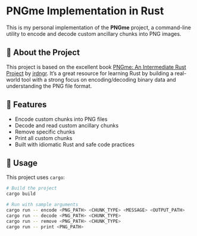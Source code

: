 # PNGme Implementation in Rust

This is my personal implementation of the **PNGme** project, a command-line utility to encode and decode custom ancillary chunks into PNG images.

## 📘 About the Project

This project is based on the excellent book [PNGme: An Intermediate Rust Project](https://jrdngr.github.io/pngme_book/introduction.html) by [jrdngr](https://github.com/jrdngr). It’s a great resource for learning Rust by building a real-world tool with a strong focus on encoding/decoding binary data and understanding the PNG file format.

## 🔧 Features

- Encode custom chunks into PNG files
- Decode and read custom ancillary chunks
- Remove specific chunks
- Print all custom chunks
- Built with idiomatic Rust and safe code practices

## 🚀 Usage

This project uses `cargo`:

```sh
# Build the project
cargo build

# Run with sample arguments
cargo run -- encode <PNG_PATH> <CHUNK_TYPE> <MESSAGE> <OUTPUT_PATH>
cargo run -- decode <PNG_PATH> <CHUNK_TYPE>
cargo run -- remove <PNG_PATH> <CHUNK_TYPE>
cargo run -- print <PNG_PATH>
